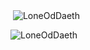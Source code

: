 <p>&nbsp;<img align="center" src="https://github-readme-stats.vercel.app/api?username=LoneOdDaeth&show_icons=true&locale=en" alt="LoneOdDaeth" /></p>

<p><img align="center" src="https://activity-graph.herokuapp.com/graph?username=LoneOdDaeth&theme=github" alt="LoneOdDaeth" /></p>
